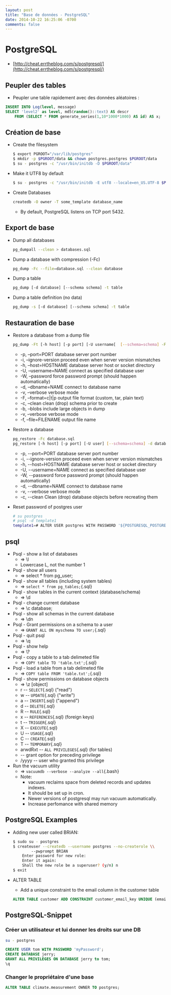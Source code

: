 ```yaml
---
layout: post
title: "Base de données - PostgreSQL"
date: 2014-10-22 16:25:06 -0700
comments: false
---
```


# PostgreSQL

* [http://cheat.errtheblog.com/s/postgresql/](http://cheat.errtheblog.com/s/postgresql/)

## Peupler des tables

* Peupler une table rapidement avec des données aléatoires :

```sql
INSERT INTO Log(level, message)
SELECT 'level2' as level, md5(random()::text) AS descr
	FROM (SELECT * FROM generate_series(1,10*1000*1000) AS id) AS x;
```

## Création de base

* Create the filesystem

	```bash		
	$ export PGROOT="/var/lib/postgres"
	$ mkdir -p $PGROOT/data && chown postgres.postgres $PGROOT/data
	$ su - postgres -c "/usr/bin/initdb -D $PGROOT/data"
	```
* Make it UTF8 by default

	```bash
	$ su - postgres -c "/usr/bin/initdb -E utf8 --locale=en_US.UTF-8 $PGROOT/data"
	```
* Create Databases

	```bash
	createdb -O owner -T some_template database_name
	```
	
	* By default, PostgreSQL listens on TCP port 5432.

## Export de base
* Dump all databases

	```bash
	pg_dumpall --clean > databases.sql
	```
* Dump a database with compression (-Fc)

	```bash
	pg_dump -Fc --file=database.sql --clean database
	```

* Dump a table

	```bash
	pg_dump [-d database] [--schema schema] -t table
	```
* Dump a table definition (no data)

	```bash
	pg_dump -s [-d database] [--schema schema] -t table
	```

## Restauration de base
* Restore a database from a dump file

	```bash
	pg_dump -Ft [-h host] [-p port] [-U username[  [--schema=schema] -F c -b -v -f 	<path_to_dump_file> <db_name>
	```
	* -p, –port=PORT database server port number
	* -i, –ignore-version proceed even when server version mismatches
	* -h, –host=HOSTNAME database server host or socket directory
	* -U, –username=NAME connect as specified database user
	* -W, –password force password prompt (should happen automatically)
	* -d, –dbname=NAME connect to database name
	* -v, –verbose verbose mode
	* -F, –format=c|t|p output file format (custom, tar, plain text)
	* -c, –clean clean (drop) schema prior to create
	* -b, –blobs include large objects in dump
	* -v, –verbose verbose mode
	* -f, –file=FILENAME output file name
* Restore a database

	```bash
	pg_restore -Fc database.sql
	pg_restore [-h host] [-p port] [-U user] [--schema=schema] -d database -v -c <path_to_dump_file>
	```
	* -p, --port=PORT database server port number
	* -i, --ignore-version proceed even when server version mismatches
	* -h, --host=HOSTNAME database server host or socket directory
	* -U, --username=NAME connect as specified database user
	* -W, --password force password prompt (should happen automatically)
	* -d, --dbname=NAME connect to database name
	* -v, --verbose verbose mode
	* -c, --clean Clean (drop) database objects before recreating them
* Reset password of postgres user

	```bash
	# su postgres
	# psql -d template1
	template1=# ALTER USER postgres WITH PASSWORD '${POSTGRESQL_POSTGRES_PASSWORD}';
	```

## psql

* Psql - show a list of databases
	* => \\l
	* Lowercase L, not the number 1
* Psql - show all users
	* => select * from pg_user;
* Psql - show all tables (including system tables)
	* => `select * from pg_tables;`{.sql}
* Psql - show tables in the current context (database/schema)
	* => \\d
* Psql - change current database
	* => \\c database;
* Psql - show all schemas in the current database
	* => \\dn
* Psql - Grant permissions on a schema to a user
	* => `GRANT ALL ON myschema TO user;`{.sql}
* Psql - quit psql
	* => \\q
* Psql - show help
	* => \\?
* Psql - copy a table to a tab delimeted file
	* => `COPY table TO 'table.txt';`{.sql}
* Psql - load a table from a tab delimeted file
	* => `COPY table FROM 'table.txt';`{.sql}
* Psql - show permissions on database objects
	* => \\z [object]
	* r -- `SELECT`{.sql} ("read")
	* w -- `UPDATE`{.sql} ("write")
	* a -- `INSERT`{.sql} ("append")
	* d -- `DELETE`{.sql}
	* R -- `RULE`{.sql}
	* x -- `REFERENCES`{.sql} (foreign keys)
	* t -- `TRIGGER`{.sql}
	* X -- `EXECUTE`{.sql}
	* U -- `USAGE`{.sql}
	* C -- `CREATE`{.sql}
	* T -- `TEMPORARY`{.sql}
	* arwdRxt -- `ALL PRIVILEGES`{.sql} (for tables)
	* -- grant option for preceding privilege
	* /yyyy -- user who granted this privilege
* Run the vacuum utility
	* => `vacuumdb --verbose --analyze --all`{.bash}
	* Note:
		* vacuum reclaims space from deleted records and updates indexes.
		* It should be set up in cron.
		* Newer versions of postgresql may run vacuum automatically.
		* Increase perfomance with shared memory

## PostgreSQL Examples
* Adding new user called BRIAN:

	```bash
	$ sudo su - postgres
	$ createuser --createdb --username postgres --no-createrole \\
	 		--pwprompt BRIAN
		Enter password for new role:
		Enter it again:
		Shall the new role be a superuser? (y/n) n
	$ exit
	```

* ALTER TABLE
	* Add a unique constraint to the email column in the customer table
	
	```sql
	ALTER TABLE customer ADD CONSTRAINT customer_email_key UNIQUE (email);
	```

## PostgreSQL-Snippet

### Créer un utilisateur et lui donner les droits sur une DB

```bash
su - postgres
```
```sql
CREATE USER tom WITH PASSWORD 'myPassword';
CREATE DATABASE jerry;
GRANT ALL PRIVILEGES ON DATABASE jerry to tom;
\q
```

### Changer le propriétaire d'une base

```sql
ALTER TABLE climate.measurement OWNER TO postgres;
```
